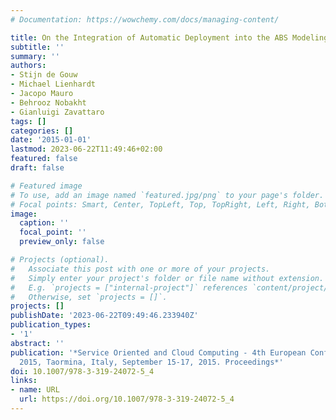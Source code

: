 ```yaml
---
# Documentation: https://wowchemy.com/docs/managing-content/

title: On the Integration of Automatic Deployment into the ABS Modeling Language
subtitle: ''
summary: ''
authors:
- Stijn de Gouw
- Michael Lienhardt
- Jacopo Mauro
- Behrooz Nobakht
- Gianluigi Zavattaro
tags: []
categories: []
date: '2015-01-01'
lastmod: 2023-06-22T11:49:46+02:00
featured: false
draft: false

# Featured image
# To use, add an image named `featured.jpg/png` to your page's folder.
# Focal points: Smart, Center, TopLeft, Top, TopRight, Left, Right, BottomLeft, Bottom, BottomRight.
image:
  caption: ''
  focal_point: ''
  preview_only: false

# Projects (optional).
#   Associate this post with one or more of your projects.
#   Simply enter your project's folder or file name without extension.
#   E.g. `projects = ["internal-project"]` references `content/project/deep-learning/index.md`.
#   Otherwise, set `projects = []`.
projects: []
publishDate: '2023-06-22T09:49:46.233940Z'
publication_types:
- '1'
abstract: ''
publication: '*Service Oriented and Cloud Computing - 4th European Conference, ESOCC
  2015, Taormina, Italy, September 15-17, 2015. Proceedings*'
doi: 10.1007/978-3-319-24072-5_4
links:
- name: URL
  url: https://doi.org/10.1007/978-3-319-24072-5_4
---
```

